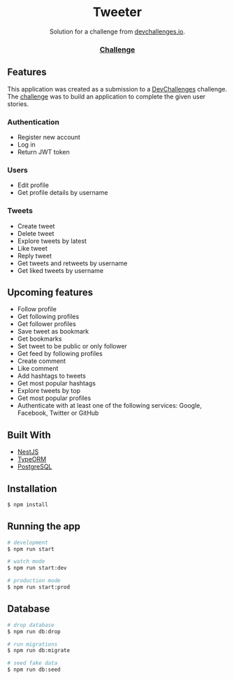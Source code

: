 <h1 align="center">Tweeter</h1>

<div align="center">
   Solution for a challenge from  <a href="https://devchallenges.io" target="_blank">devchallenges.io</a>.
</div>

<div align="center">
  <h3>
    <a href="https://devchallenges.io/challenges/rleoQc34THclWx1cFFKH">
      Challenge
    </a>
  </h3>
</div>

## Features

This application was created as a submission to a [DevChallenges](https://devchallenges.io) challenge. The [challenge](https://devchallenges.io/challenges/rleoQc34THclWx1cFFKH) was to build an application to complete the given user stories.

### Authentication

* Register new account
* Log in
* Return JWT token

### Users

* Edit profile
* Get profile details by username

### Tweets

* Create tweet
* Delete tweet
* Explore tweets by latest
* Like tweet
* Reply tweet
* Get tweets and retweets by username
* Get liked tweets by username

## Upcoming features

* Follow profile
* Get following profiles
* Get follower profiles
* Save tweet as bookmark
* Get bookmarks
* Set tweet to be public or only follower
* Get feed by following profiles
* Create comment
* Like comment
* Add hashtags to tweets
* Get most popular hashtags
* Explore tweets by top
* Get most popular profiles
* Authenticate with at least one of the following services: Google, Facebook, Twitter or GitHub

## Built With

- [NestJS](https://nestjs.com/)
- [TypeORM](https://typeorm.io/)
- [PostgreSQL](https://www.postgresql.org/)

## Installation

```bash
$ npm install
```

## Running the app

```bash
# development
$ npm run start

# watch mode
$ npm run start:dev

# production mode
$ npm run start:prod
```

## Database

```bash
# drop database
$ npm run db:drop

# run migrations
$ npm run db:migrate

# seed fake data
$ npm run db:seed
```
